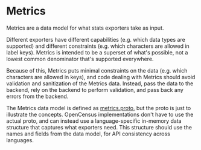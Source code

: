 # Metrics
Metrics are a data model for what stats exporters take as input.

Different exporters have different capabilities (e.g. which data types
are supported) and different constraints (e.g. which characters are allowed in
label keys). Metrics is intended to be a superset of what's possible, not a
lowest common denominator that's supported everywhere.

Because of this, Metrics puts minimal constraints on the data (e.g. which
characters are allowed in keys), and code dealing with Metrics should avoid
validation and sanitization of the Metrics data. Instead, pass the data to the
backend, rely on the backend to perform validation, and pass back any errors
from the backend.

The Metrics data model is defined as
[metrics.proto](https://github.com/census-instrumentation/opencensus-proto/blob/master/src/opencensus/proto/metrics/v1/metrics.proto),
but the proto is just to illustrate the concepts. OpenCensus implementations
don't have to use the actual proto, and can instead use a language-specific
in-memory data structure that captures what exporters need. This structure
should use the names and fields from the data model, for API consistency across
languages.
